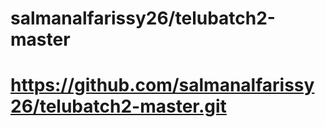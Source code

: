 ﻿# salmanalfarissy26/telubatch2-master
 # https://github.com/salmanalfarissy26/telubatch2-master.git
